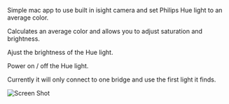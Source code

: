 Simple mac app to use built in isight camera and set Philips Hue light to an average color.

Calculates an average color and allows you to adjust saturation and brightness.

Ajust the brightness of the Hue light.

Power on / off the Hue light.

Currently it will only connect to one bridge and use the first light it finds.

![Screen Shot](http://gngrwzrd.com/hue-cam-mac/screenshot.png)
